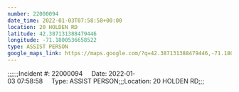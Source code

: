 ```yaml
---
number: 22000094
date_time: 2022-01-03T07:58:58+00:00
location: 20 HOLDEN RD
latitude: 42.387131388479446
longitude: -71.1800536658522
type: ASSIST PERSON
google_maps_link: https://maps.google.com/?q=42.387131388479446,-71.1800536658522
---
```


;;;;;;Incident #: 22000094     Date: 2022‐01‐03 07:58:58     Type: ASSIST PERSON;;;Location: 20 HOLDEN RD;;;
